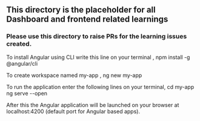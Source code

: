 ## This directory is the placeholder for all Dashboard and frontend related learnings

### Please use this directory to raise PRs for the learning issues created.



To install Angular using CLI write this line on your terminal ,
    npm install -g @angular/cli

To create  workspace named my-app ,
    ng new my-app

To run the application enter the following lines on your terminal,
    cd my-app
    ng serve --open
    
After this the Angular application will be launched on your browser at localhost:4200 (default port for Angular based apps).

